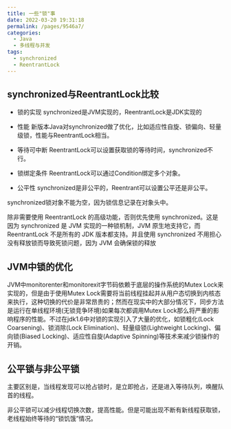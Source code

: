 ```yaml
---
title: 一些"锁"事
date: 2022-03-20 19:31:18
permalink: /pages/9546a7/
categories:
  - Java
  - 多线程与并发
tags:
  - synchronized
  - ReentrantLock
---
```


## synchronized与ReentrantLock比较

+ 锁的实现
synchronized是JVM实现的，ReentrantLock是JDK实现的

+ 性能
新版本Java对synchronized做了优化，比如适应性自旋、锁偏向、轻量级锁，性能与ReentrantLock相当。

+ 等待可中断
ReentrantLock可以设置获取锁的等待时间，synchronized不行。

+ 锁绑定条件
ReentrantLock可以通过Condition绑定多个对象。

+ 公平性
synchronized是非公平的，Reentrant可以设置公平还是非公平。

synchronized锁对象不能为空，因为锁信息记录在对象头中。  

除非需要使用 ReentrantLock 的高级功能，否则优先使用 synchronized。这是因为 synchronized 是 JVM 实现的一种锁机制，JVM 原生地支持它，而 ReentrantLock 不是所有的 JDK 版本都支持。并且使用 synchronized 不用担心没有释放锁而导致死锁问题，因为 JVM 会确保锁的释放

## JVM中锁的优化

JVM中monitorenter和monitorexit字节码依赖于底层的操作系统的Mutex Lock来实现的，但是由于使用Mutex Lock需要将当前线程挂起并从用户态切换到内核态来执行，这种切换的代价是非常昂贵的；然而在现实中的大部分情况下，同步方法是运行在单线程环境(无锁竞争环境)如果每次都调用Mutex Lock那么将严重的影响程序的性能。不过在jdk1.6中对锁的实现引入了大量的优化，如锁粗化(Lock Coarsening)、锁消除(Lock Elimination)、轻量级锁(Lightweight Locking)、偏向锁(Biased Locking)、适应性自旋(Adaptive Spinning)等技术来减少锁操作的开销。

## 公平锁与非公平锁

主要区别是，当线程发现可以抢占锁时，是立即抢占，还是进入等待队列，唤醒队首的线程。

非公平锁可以减少线程切换次数，提高性能。但是可能出现不断有新线程获取锁，老线程始终等待的“锁饥饿”情况。
